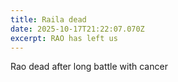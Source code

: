 ```yaml
---
title: Raila dead
date: 2025-10-17T21:22:07.070Z
excerpt: RAO has left us
---
```

R﻿ao dead after long battle with cancer